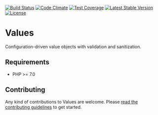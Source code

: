 [![Build Status](https://api.travis-ci.org/felixarntz/values.png?branch=master)](https://travis-ci.org/felixarntz/values)
[![Code Climate](https://codeclimate.com/github/felixarntz/values/badges/gpa.svg)](https://codeclimate.com/github/felixarntz/values)
[![Test Coverage](https://codeclimate.com/github/felixarntz/values/badges/coverage.svg)](https://codeclimate.com/github/felixarntz/values/coverage)
[![Latest Stable Version](https://poser.pugx.org/felixarntz/values/version)](https://packagist.org/packages/felixarntz/values)
[![License](https://poser.pugx.org/felixarntz/values/license)](https://packagist.org/packages/felixarntz/values)

# Values

Configuration-driven value objects with validation and sanitization.

## Requirements

* PHP >= 7.0

## Contributing

Any kind of contributions to Values are welcome. Please [read the contributing guidelines](https://github.com/felixarntz/values/blob/master/CONTRIBUTING.md) to get started.
